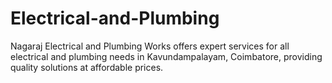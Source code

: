 # Electrical-and-Plumbing
Nagaraj Electrical and Plumbing Works offers expert services for all electrical and plumbing needs in Kavundampalayam, Coimbatore, providing quality solutions at affordable prices.
